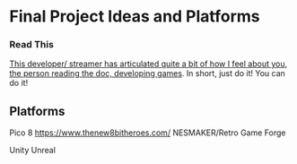 # Final Project Ideas and Platforms

### Read This
[This developer/ streamer has articulated quite a bit of how I feel about you, the person reading the doc, developing games](https://www.develop.games/).  In short, just do it!  You can do it!

## Platforms

Pico 8
https://www.thenew8bitheroes.com/  NESMAKER/Retro Game Forge



Unity
Unreal
